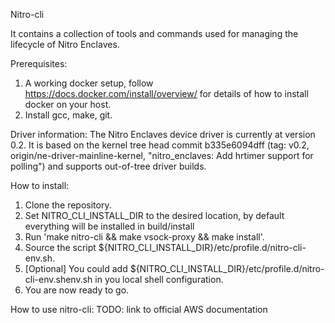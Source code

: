 Nitro-cli

It contains a collection of tools and commands used for managing the lifecycle
of Nitro Enclaves.

Prerequisites:
  1. A working docker setup, follow https://docs.docker.com/install/overview/
     for details of how to install docker on your host.
  2. Install gcc, make, git.

Driver information:
  The Nitro Enclaves device driver is currently at version 0.2. It is based on the
  kernel tree head commit b335e6094dff (tag: v0.2, origin/ne-driver-mainline-kernel,
  "nitro_enclaves: Add hrtimer support for polling") and supports out-of-tree driver builds.

How to install:
  1. Clone the repository.
  2. Set NITRO_CLI_INSTALL_DIR to the desired location, by default everything will be
     installed in build/install
  3. Run 'make nitro-cli && make vsock-proxy && make install'.
  4. Source the script ${NITRO_CLI_INSTALL_DIR}/etc/profile.d/nitro-cli-env.sh.
  5. [Optional] You could add ${NITRO_CLI_INSTALL_DIR}/etc/profile.d/nitro-cli-env.shenv.sh in you local shell configuration.
  6. You are now ready to go.

How to use nitro-cli:
 TODO: link to official AWS documentation
